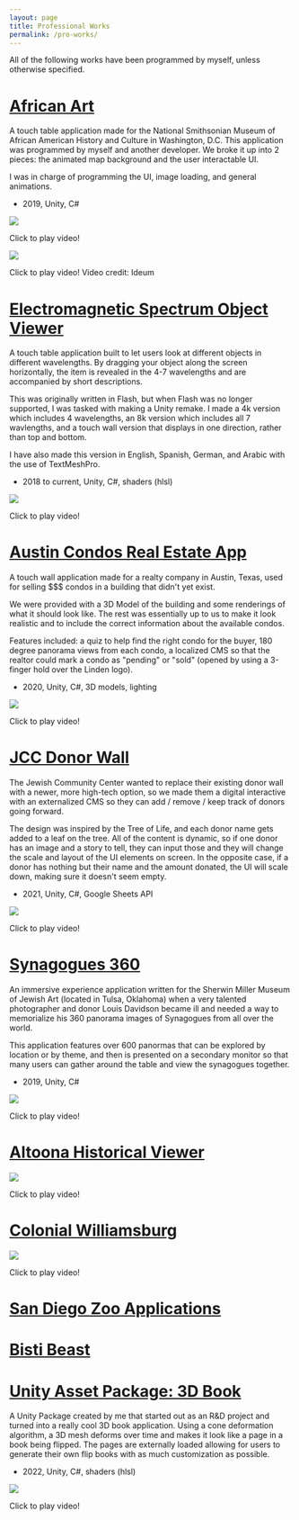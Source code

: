 ```yaml
---
layout: page
title: Professional Works
permalink: /pro-works/
---
```

All of the following works have been programmed by myself, unless otherwise specified.

# <u>African Art</u>
A touch table application made for the National Smithsonian Museum of African American History and Culture in Washington, D.C.
This application was programmed by myself and another developer. 
We broke it up into 2 pieces: the animated map background and the user interactable UI.

I was in charge of programming the UI, image loading, and general animations.

* 2019, Unity, C#

[![](https://img.youtube.com/vi/n0PRODIuWLg/0.jpg)](https://youtu.be/n0PRODIuWLg)

Click to play video!

[![](https://img.youtube.com/vi/62N_8xoxX8A/0.jpg)](https://youtu.be/62N_8xoxX8A)

Click to play video! Video credit: Ideum

# <u>Electromagnetic Spectrum Object Viewer</u>
A touch table application built to let users look at different objects in different wavelengths.
By dragging your object along the screen horizontally, the item is revealed in the 4-7 wavelengths and are accompanied by short descriptions.

This was originally written in Flash, but when Flash was no longer supported, I was tasked with making a Unity remake.
I made a 4k version which includes 4 wavelengths, an 8k version which includes all 7 wavlengths, and a touch wall version that displays in one direction, rather than top and bottom. 

I have also made this version in English, Spanish, German, and Arabic with the use of TextMeshPro. 

* 2018 to current, Unity, C#, shaders (hlsl) 

[![](https://img.youtube.com/vi/yeOtA_-jads/0.jpg)](https://youtu.be/yeOtA_-jads)

Click to play video!

# <u>Austin Condos Real Estate App</u>
A touch wall application made for a realty company in Austin, Texas, used for selling $$$ condos in a building that didn't yet exist.

We were provided with a 3D Model of the building and some renderings of what it should look like.
The rest was essentially up to us to make it look realistic and to include the correct information about the available condos.

Features included: a quiz to help find the right condo for the buyer, 180 degree panorama views from each condo, a localized CMS so that the realtor could mark a condo as "pending" or "sold" (opened by using a 3-finger hold over the Linden logo).

* 2020, Unity, C#, 3D models, lighting

[![](https://img.youtube.com/vi/0n9tolWAe4o/0.jpg)](https://youtu.be/0n9tolWAe4o)

Click to play video!

# <u>JCC Donor Wall</u>
The Jewish Community Center wanted to replace their existing donor wall with a newer, more high-tech option, so we made them a digital interactive with an externalized CMS so they can add / remove / keep track of donors going forward.

The design was inspired by the Tree of Life, and each donor name gets added to a leaf on the tree. All of the content is dynamic, so if one donor has an image and a story to tell, they can input those and they will change the scale and layout of the UI elements on screen. In the opposite case, if a donor has nothing but their name and the amount donated, the UI will scale down, making sure it doesn't seem empty. 

* 2021, Unity, C#, Google Sheets API

[![](https://img.youtube.com/vi/aTDb8KPxSt4/0.jpg)](https://youtu.be/aTDb8KPxSt4)

Click to play video!

# <u>Synagogues 360</u>
An immersive experience application written for the Sherwin Miller Museum of Jewish Art (located in Tulsa, Oklahoma) when a very talented photographer and donor Louis Davidson became ill and needed a way to memorialize his 360 panorama images of Synagogues from all over the world. 

This application features over 600 panormas that can be explored by location or by theme, and then is presented on a secondary monitor so that many users can gather around the table and view the synagogues together.

* 2019, Unity, C#

[![](https://img.youtube.com/vi/Kolj-M-xWVU/0.jpg)](https://youtu.be/Kolj-M-xWVU)

Click to play video!

# <u>Altoona Historical Viewer</u>

[![](https://img.youtube.com/vi/3UH13nUlduA/0.jpg)](https://youtu.be/3UH13nUlduA)

Click to play video!

# <u>Colonial Williamsburg</u>

[![](https://img.youtube.com/vi/uwuh1e3bZ8k/0.jpg)](https://youtu.be/uwuh1e3bZ8k)

Click to play video!

# <u>San Diego Zoo Applications</u>

# <u>Bisti Beast</u>

# <u>Unity Asset Package: 3D Book</u>
A Unity Package created by me that started out as an R&D project and turned into a really cool 3D book application.
Using a cone deformation algorithm, a 3D mesh deforms over time and makes it look like a page in a book being flipped. 
The pages are externally loaded allowing for users to generate their own flip books with as much customization as possible. 

* 2022, Unity, C#, shaders (hlsl)

[![](https://img.youtube.com/vi/lYyLEDrB0Ao/0.jpg)](https://youtu.be/lYyLEDrB0Ao)

Click to play video!

